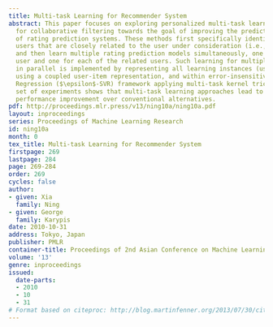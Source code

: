 ```yaml
---
title: Multi-task Learning for Recommender System
abstract: This paper focuses on exploring personalized multi-task learning approaches
  for collaborative filtering towards the goal of improving the prediction performance
  of rating prediction systems. These methods first specifically identify a set of
  users that are closely related to the user under consideration (i.e., active user),
  and then learn multiple rating prediction models simultaneously, one for the active
  user and one for each of the related users. Such learning for multiple models (tasks)
  in parallel is implemented by representing all learning instances (users and items)
  using a coupled user-item representation, and within error-insensitive Support Vector
  Regression ($\epsilon$-SVR) framework applying multi-task kernel tricks. A comprehensive
  set of experiments shows that multi-task learning approaches lead to significant
  performance improvement over conventional alternatives.
pdf: http://proceedings.mlr.press/v13/ning10a/ning10a.pdf
layout: inproceedings
series: Proceedings of Machine Learning Research
id: ning10a
month: 0
tex_title: Multi-task Learning for Recommender System
firstpage: 269
lastpage: 284
page: 269-284
order: 269
cycles: false
author:
- given: Xia
  family: Ning
- given: George
  family: Karypis
date: 2010-10-31
address: Tokyo, Japan
publisher: PMLR
container-title: Proceedings of 2nd Asian Conference on Machine Learning
volume: '13'
genre: inproceedings
issued:
  date-parts:
  - 2010
  - 10
  - 31
# Format based on citeproc: http://blog.martinfenner.org/2013/07/30/citeproc-yaml-for-bibliographies/
---
```

